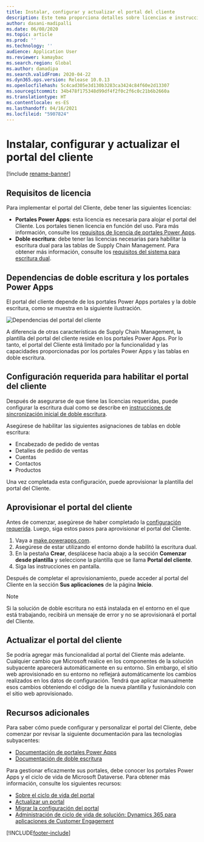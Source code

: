 ```yaml
---
title: Instalar, configurar y actualizar el portal del cliente
description: Este tema proporciona detalles sobre licencias e instrucciones de configuracion del Portal del cliente.
author: dasani-madipalli
ms.date: 06/08/2020
ms.topic: article
ms.prod: ''
ms.technology: ''
audience: Application User
ms.reviewer: kamaybac
ms.search.region: Global
ms.author: damadipa
ms.search.validFrom: 2020-04-22
ms.dyn365.ops.version: Release 10.0.13
ms.openlocfilehash: 5c4cad305e3d130b3283ca3424c84f60e2d13307
ms.sourcegitcommit: 34b478f175348d99df4f2f0c2f6c0c21b6b2660a
ms.translationtype: HT
ms.contentlocale: es-ES
ms.lasthandoff: 04/16/2021
ms.locfileid: "5907824"
---
```

# <a name="install-set-up-and-update-the-customer-portal"></a>Instalar, configurar y actualizar el portal del cliente

[!include [rename-banner](~/includes/cc-data-platform-banner.md)]

## <a name="licensing-requirements"></a>Requisitos de licencia

Para implementar el portal del Cliente, debe tener las siguientes licencias:

- **Portales Power Apps**: esta licencia es necesaria para alojar el portal del Cliente. Los portales tienen licencia en función del uso. Para más información, consulte los [requisitos de licencia de portales Power Apps](/power-platform/admin/powerapps-flow-licensing-faq#portals).
- **Doble escritura**: debe tener las licencias necesarias para habilitar la escritura dual para las tablas de Supply Chain Management. Para obtener más información, consulte los [requisitos del sistema para escritura dual](../../fin-ops-core/dev-itpro/data-entities/dual-write/dual-write-system-req.md).

## <a name="dependencies-on-dual-write-and-power-apps-portals"></a>Dependencias de doble escritura y los portales Power Apps

El portal del cliente depende de los portales Power Apps portales y la doble escritura, como se muestra en la siguiente ilustración.

![Dependencias del portal del cliente](media/customer-portal-elements.png "Dependencias del portal del cliente")

A diferencia de otras características de Supply Chain Management, la plantilla del portal del cliente reside en los portales Power Apps. Por lo tanto, el portal del Cliente está limitado por la funcionalidad y las capacidades proporcionadas por los portales Power Apps y las tablas en doble escritura.

## <a name="required-setup-to-enable-the-customer-portal"></a><a name="required-setup"></a>Configuración requerida para habilitar el portal del cliente

Después de asegurarse de que tiene las licencias requeridas, puede configurar la escritura dual como se describe en [instrucciones de sincronización inicial de doble escritura](/dynamics365/supply-chain/sales-marketing/enable-entity-map).

Asegúrese de habilitar las siguientes asignaciones de tablas en doble escritura:

- Encabezado de pedido de ventas
- Detalles de pedido de ventas
- Cuentas
- Contactos
- Productos

Una vez completada esta configuración, puede aprovisionar la plantilla del portal del Cliente.

## <a name="provision-the-customer-portal"></a>Aprovisionar el portal del cliente

Antes de comenzar, asegúrese de haber completado la [configuración requerida](#required-setup). Luego, siga estos pasos para aprovisionar el portal del Cliente.

1. Vaya a [make.powerapps.com](https://make.powerapps.com/).
2. Asegúrese de estar utilizando el entorno donde habilitó la escritura dual.
3. En la pestaña **Crear**, desplácese hacia abajo a la sección **Comenzar desde plantilla** y seleccione la plantilla que se llama **Portal del cliente**.
4. Siga las instrucciones en pantalla.

Después de completar el aprovisionamiento, puede acceder al portal del Cliente en la sección **Sus aplicaciones** de la página **Inicio**.

> [!NOTE]
> Si la solución de doble escritura no está instalada en el entorno en el que está trabajando, recibirá un mensaje de error y no se aprovisionará el portal del Cliente.

## <a name="update-the-customer-portal"></a>Actualizar el portal del cliente

Se podría agregar más funcionalidad al portal del Cliente más adelante. Cualquier cambio que Microsoft realice en los componentes de la solución subyacente aparecerá automáticamente en su entorno. Sin embargo, el sitio web aprovisionado en su entorno no reflejará automáticamente los cambios realizados en los datos de configuración. Tendrá que aplicar manualmente esos cambios obteniendo el código de la nueva plantilla y fusionándolo con el sitio web aprovisionado.

## <a name="additional-resources"></a>Recursos adicionales

Para saber cómo puede configurar y personalizar el portal del Cliente, debe comenzar por revisar la siguiente documentación para las tecnologías subyacentes:

- [Documentación de portales Power Apps](/powerapps/maker/portals/overview)
- [Documentación de doble escritura](../../fin-ops-core/dev-itpro/data-entities/dual-write/dual-write-home-page.md)

Para gestionar eficazmente sus portales, debe conocer los portales Power Apps y el ciclo de vida de Microsoft Dataverse. Para obtener más información, consulte los siguientes recursos:

- [Sobre el ciclo de vida del portal](/powerapps/maker/portals/admin/portal-lifecycle)
- [Actualizar un portal](/powerapps/maker/portals/admin/upgrade-portal)
- [Migrar la configuración del portal](/powerapps/maker/portals/admin/migrate-portal-configuration)
- [Administración de ciclo de vida de solución: Dynamics 365 para aplicaciones de Customer Engagement](https://www.microsoft.com/download/details.aspx?id=57777)


[!INCLUDE[footer-include](../../includes/footer-banner.md)]